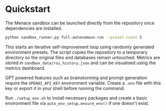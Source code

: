 # Quickstart

The Menace sandbox can be launched directly from the repository once dependencies are installed.

```bash
python sandbox_runner.py full-autonomous-run --preset-count 3
```

This starts an iterative self-improvement loop using randomly generated environment presets. The script copies the repository to a temporary directory so the original files and databases remain untouched. Metrics are stored in `sandbox_data/roi_history.json` and can be visualised using the metrics dashboard.

GPT powered features such as brainstorming and prompt generation require the `OPENAI_API_KEY` environment variable. Create a `.env` file with this key or export it in your shell before running the command.

Run `./setup_env.sh` to install necessary packages and create a basic environment file via `auto_env_setup.ensure_env()` if one doesn't exist.
